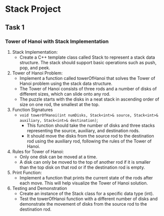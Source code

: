 # Stack Project

## Task 1

### Tower of Hanoi with Stack Implementation

1. Stack Implementation:
   - Create a C++ template class called Stack to represent a stack data structure. The stack should support basic operations such as push, pop, and peek.
2. Tower of Hanoi Problem:
   - Implement a function called towerOfHanoi that solves the Tower of Hanoi problem using the stack data structure.
   - The Tower of Hanoi consists of three rods and a number of disks of different sizes, which can slide onto any rod.
   - The puzzle starts with the disks in a neat stack in ascending order of size on one rod, the smallest at the top.
3. Function Signatures
   - ```void towerOfHanoi(int numDisks, Stack<int>& source, Stack<int>& auxiliary, Stack<int>& destination)```;
       - This function should take the number of disks and three stacks representing the source, auxiliary, and destination rods.
       - It should move the disks from the source rod to the destination rod using the auxiliary rod, following the rules of the Tower of Hanoi.
4. Rules for Tower of Hanoi:
    - Only one disk can be moved at a time.
    - A disk can only be moved to the top of another rod if it is smaller than the top disk on that rod or if the destination rod is empty.
5. Print Function:
    - Implement a function that prints the current state of the rods after each move. This will help visualize the Tower of Hanoi solution.
6. Testing and Demonstration
   - Create an instance of the Stack class for a specific data type (int).
   - Test the towerOfHanoi function with a different number of disks and demonstrate the movement of disks from the source rod to the destination rod.

